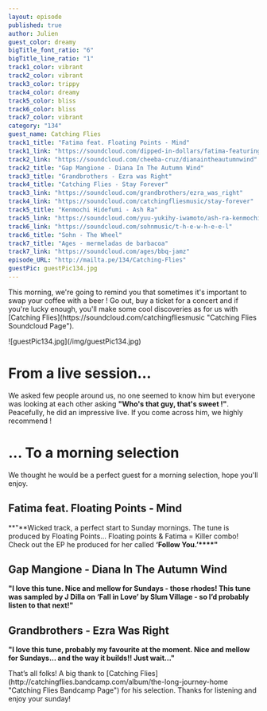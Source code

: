 ```yaml
---
layout: episode
published: true
author: Julien
guest_color: dreamy
bigTitle_font_ratio: "6"
bigTitle_line_ratio: "1"
track1_color: vibrant
track2_color: vibrant
track3_color: trippy
track4_color: dreamy
track5_color: bliss
track6_color: bliss
track7_color: vibrant
category: "134"
guest_name: Catching Flies
track1_title: "Fatima feat. Floating Points - Mind"
track1_link: "https://soundcloud.com/dipped-in-dollars/fatima-featuring-floating"
track2_link: "https://soundcloud.com/cheeba-cruz/dianaintheautumnwind"
track2_title: "Gap Mangione - Diana In The Autumn Wind"
track3_title: "Grandbrothers - Ezra was Right"
track4_title: "Catching Flies - Stay Forever"
track3_link: "https://soundcloud.com/grandbrothers/ezra_was_right"
track4_link: "https://soundcloud.com/catchingfliesmusic/stay-forever"
track5_title: "Kenmochi Hidefumi - Ash Ra"
track5_link: "https://soundcloud.com/yuu-yukihy-iwamoto/ash-ra-kenmochi-hidefumi"
track6_link: "https://soundcloud.com/sohnmusic/t-h-e-w-h-e-e-l"
track6_title: "Sohn - The Wheel"
track7_title: "Ages - mermeladas de barbacoa"
track7_link: "https://soundcloud.com/ages/bbq-jamz"
episode_URL: "http://mailta.pe/134/Catching-Flies"
guestPic: guestPic134.jpg
---
```


<p id="introduction">
This morning, we're going to remind you that sometimes it's important to swap your coffee with a beer ! 
Go out, buy a ticket for a concert and if you're lucky enough, you'll make some cool discoveries as for us with [Catching Flies](https://soundcloud.com/catchingfliesmusic "Catching Flies Soundcloud Page").</p>![guestPic134.jpg](/img/guestPic134.jpg)


# From a live session... 
We asked few people around us, no one seemed to know him but everyone was looking at each other asking **"**Who's that guy, that's sweet !**"**.  Peacefully, he did an impressive live. If you come across him, we highly recommend ! 

# ... To a morning selection
We thought he would be a perfect guest for a morning selection, hope you'll enjoy.

## Fatima feat. Floating Points - Mind
**"**Wicked track, a perfect start to Sunday mornings. The tune is produced by Floating Points... Floating points & Fatima = Killer combo! Check out the EP he produced for her called **‘**Follow You.**’****"**

## Gap Mangione - Diana In The Autumn Wind
**"**I love this tune. Nice and mellow for Sundays - those rhodes! This tune was sampled by J Dilla on **‘**Fall in Love**’** by Slum Village - so I’d probably listen to that next!**"**

## Grandbrothers - Ezra Was Right
**"**I love this tune, probably my favourite at the moment. Nice and mellow for Sundays… and the way it builds!! Just wait…**"**

<p id="outroduction">
That’s all folks! A big thank to [Catching Flies](http://catchingflies.bandcamp.com/album/the-long-journey-home "Catching Flies Bandcamp Page") for his selection. Thanks for listening and enjoy your sunday!
</p>